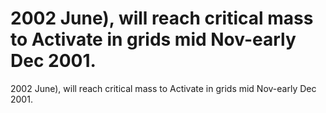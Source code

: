 # 2002 June), will reach critical mass to Activate in grids mid Nov-early Dec 2001.

2002 June), will reach critical mass to Activate in grids mid Nov-early Dec 2001.